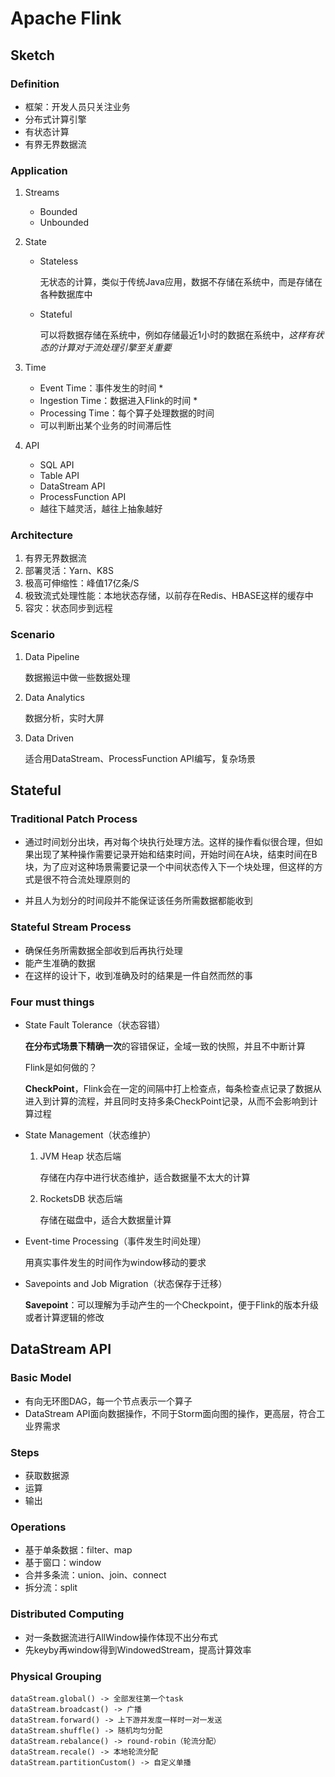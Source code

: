 # Apache Flink

## Sketch

### Definition

- 框架：开发人员只关注业务
- 分布式计算引擎
- 有状态计算
- 有界无界数据流

### Application

1. Streams

   - Bounded
   - Unbounded

2. State

   - Stateless

     无状态的计算，类似于传统Java应用，数据不存储在系统中，而是存储在各种数据库中

   - Stateful

     可以将数据存储在系统中，例如存储最近1小时的数据在系统中，*这样有状态的计算对于流处理引擎至关重要*

3. Time

   - Event Time：事件发生的时间 *
   - Ingestion Time：数据进入Flink的时间 *
   - Processing Time：每个算子处理数据的时间
   - 可以判断出某个业务的时间滞后性

4. API

   - SQL API
   - Table API
   - DataStream API
   - ProcessFunction API
   - 越往下越灵活，越往上抽象越好

### Architecture

1. 有界无界数据流
2. 部署灵活：Yarn、K8S
3. 极高可伸缩性：峰值17亿条/S
4. 极致流式处理性能：本地状态存储，以前存在Redis、HBASE这样的缓存中
5. 容灾：状态同步到远程 

### Scenario

1. Data Pipeline

   数据搬运中做一些数据处理

2. Data Analytics

   数据分析，实时大屏

3. Data Driven

   适合用DataStream、ProcessFunction API编写，复杂场景

## Stateful

### Traditional Patch Process

- 通过时间划分出块，再对每个块执行处理方法。这样的操作看似很合理，但如果出现了某种操作需要记录开始和结束时间，开始时间在A块，结束时间在B块，为了应对这种场景需要记录一个中间状态传入下一个块处理，但这样的方式是很不符合流处理原则的

- 并且人为划分的时间段并不能保证该任务所需数据都能收到

### Stateful Stream Process

- 确保任务所需数据全部收到后再执行处理
- 能产生准确的数据
- 在这样的设计下，收到准确及时的结果是一件自然而然的事

### Four must things

- State Fault Tolerance（状态容错）

  **在分布式场景下精确一次**的容错保证，全域一致的快照，并且不中断计算

  Flink是如何做的？

  **CheckPoint**，Flink会在一定的间隔中打上检查点，每条检查点记录了数据从进入到计算的流程，并且同时支持多条CheckPoint记录，从而不会影响到计算过程

- State Management（状态维护）

  1. JVM Heap 状态后端

     存储在内存中进行状态维护，适合数据量不太大的计算

  2. RocketsDB 状态后端

     存储在磁盘中，适合大数据量计算

- Event-time Processing（事件发生时间处理）

  用真实事件发生的时间作为window移动的要求

- Savepoints and Job Migration（状态保存于迁移）

  **Savepoint**：可以理解为手动产生的一个Checkpoint，便于Flink的版本升级或者计算逻辑的修改

## DataStream API

### Basic Model

- 有向无环图DAG，每一个节点表示一个算子
- DataStream API面向数据操作，不同于Storm面向图的操作，更高层，符合工业界需求

### Steps

- 获取数据源
- 运算
- 输出

### Operations

- 基于单条数据：filter、map
- 基于窗口：window
- 合并多条流：union、join、connect
- 拆分流：split

### Distributed Computing

- 对一条数据流进行AllWindow操作体现不出分布式
- 先keyby再window得到WindowedStream，提高计算效率

### Physical Grouping

```
dataStream.global() -> 全部发往第一个task
dataStream.broadcast() -> 广播
dataStream.forward() -> 上下游并发度一样时一对一发送
dataStream.shuffle() -> 随机均匀分配
dataStream.rebalance() -> round-robin（轮流分配）
dataStream.recale() -> 本地轮流分配
dataStream.partitionCustom() -> 自定义单播
```

